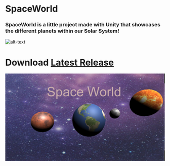 # SpaceWorld
### SpaceWorld is a little project made with Unity that showcases the different planets within our Solar System!



![alt-text](https://github.com/Noah670/SpaceWorld/blob/release/screenshots/space_world_animated_long.gif)

# Download [Latest Release ](https://github.com/Noah670/SpaceWorld/releases/download/0.1/SpaceWorld.zip) 

![alt-text](https://github.com/Noah670/SpaceWorld/blob/release/screenshots/spaceWorld.jpg)
